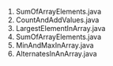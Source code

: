 1. SumOfArrayElements.java
2. CountAndAddValues.java
3. LargestElementInArray.java
4. SumOfArrayElements.java
5. MinAndMaxInArray.java
6. AlternatesInAnArray.java

